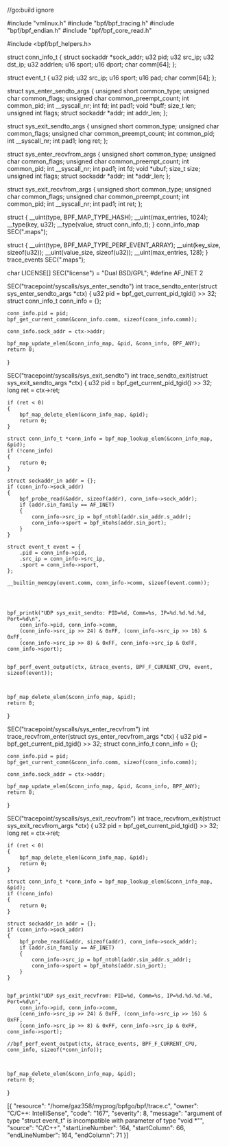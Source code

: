 //go:build ignore

#include "vmlinux.h"
#include "bpf/bpf_tracing.h"
#include "bpf/bpf_endian.h"
#include "bpf/bpf_core_read.h"

#include <bpf/bpf_helpers.h>

struct conn_info_t
{
    struct sockaddr *sock_addr;
    u32 pid;
    u32 src_ip;
    u32 dst_ip;
    u32 addrlen;
    u16 sport;
    u16 dport;
    char comm[64];
};

struct event_t {
    u32 pid;
    u32 src_ip;
    u16 sport;
    u16 pad;
    char comm[64];
};

struct sys_enter_sendto_args
{
    unsigned short common_type;
    unsigned char common_flags;
    unsigned char common_preempt_count;
    int common_pid;
    int __syscall_nr;
    int fd;
    int pad1;
    void *buff;
    size_t len;
    unsigned int flags;
    struct sockaddr *addr;
    int addr_len;
};

struct sys_exit_sendto_args
{
    unsigned short common_type;
    unsigned char common_flags;
    unsigned char common_preempt_count;
    int common_pid;
    int __syscall_nr;
    int pad1;
    long ret;
};

struct sys_enter_recvfrom_args {
    unsigned short common_type;
    unsigned char common_flags;
    unsigned char common_preempt_count;
    int common_pid;
    int __syscall_nr;
    int pad1;
    int fd;
    void *ubuf;
    size_t size;
    unsigned int flags;
    struct sockaddr *addr;
    int *addr_len;
};

struct sys_exit_recvfrom_args {
    unsigned short common_type;
    unsigned char common_flags;
    unsigned char common_preempt_count;
    int common_pid;
    int __syscall_nr;
    int pad1;
    int ret;
};

struct {
    __uint(type, BPF_MAP_TYPE_HASH);
    __uint(max_entries, 1024);
    __type(key, u32);
    __type(value, struct conn_info_t);
} conn_info_map SEC(".maps");




struct {
    __uint(type, BPF_MAP_TYPE_PERF_EVENT_ARRAY);
    __uint(key_size, sizeof(u32));
    __uint(value_size, sizeof(u32));
    __uint(max_entries, 128); 
} trace_events SEC(".maps");


char LICENSE[] SEC("license") = "Dual BSD/GPL";
#define AF_INET 2

SEC("tracepoint/syscalls/sys_enter_sendto")
int trace_sendto_enter(struct sys_enter_sendto_args *ctx)
{
    u32 pid = bpf_get_current_pid_tgid() >> 32;
    struct conn_info_t conn_info = {};

    conn_info.pid = pid;
    bpf_get_current_comm(&conn_info.comm, sizeof(conn_info.comm));

    conn_info.sock_addr = ctx->addr;

    bpf_map_update_elem(&conn_info_map, &pid, &conn_info, BPF_ANY);
    return 0;
}

SEC("tracepoint/syscalls/sys_exit_sendto")
int trace_sendto_exit(struct sys_exit_sendto_args *ctx)
{
    u32 pid = bpf_get_current_pid_tgid() >> 32;
    long ret = ctx->ret;

    if (ret < 0)
    {
        bpf_map_delete_elem(&conn_info_map, &pid);
        return 0;
    }

    struct conn_info_t *conn_info = bpf_map_lookup_elem(&conn_info_map, &pid);
    if (!conn_info)
    {
        return 0;
    }

    struct sockaddr_in addr = {};
    if (conn_info->sock_addr)
    {
        bpf_probe_read(&addr, sizeof(addr), conn_info->sock_addr);
        if (addr.sin_family == AF_INET)
        {
            conn_info->src_ip = bpf_ntohl(addr.sin_addr.s_addr);
            conn_info->sport = bpf_ntohs(addr.sin_port);
        }
    }

    struct event_t event = {
        .pid = conn_info->pid,
        .src_ip = conn_info->src_ip,
        .sport = conn_info->sport,
    };

    __builtin_memcpy(event.comm, conn_info->comm, sizeof(event.comm));




    bpf_printk("UDP sys_exit_sendto: PID=%d, Comm=%s, IP=%d.%d.%d.%d, Port=%d\n",
        conn_info->pid, conn_info->comm,
        (conn_info->src_ip >> 24) & 0xFF, (conn_info->src_ip >> 16) & 0xFF,
        (conn_info->src_ip >> 8) & 0xFF, conn_info->src_ip & 0xFF, conn_info->sport);


    bpf_perf_event_output(ctx, &trace_events, BPF_F_CURRENT_CPU, event, sizeof(event));



    bpf_map_delete_elem(&conn_info_map, &pid);
    return 0;
}

SEC("tracepoint/syscalls/sys_enter_recvfrom")
int trace_recvfrom_enter(struct sys_enter_recvfrom_args *ctx)
{
    u32 pid = bpf_get_current_pid_tgid() >> 32;
    struct conn_info_t conn_info = {};

    conn_info.pid = pid;
    bpf_get_current_comm(&conn_info.comm, sizeof(conn_info.comm));

    conn_info.sock_addr = ctx->addr;

    bpf_map_update_elem(&conn_info_map, &pid, &conn_info, BPF_ANY);
    return 0;
}

SEC("tracepoint/syscalls/sys_exit_recvfrom")
int trace_recvfrom_exit(struct sys_exit_recvfrom_args *ctx)
{
    u32 pid = bpf_get_current_pid_tgid() >> 32;
    long ret = ctx->ret;

    if (ret < 0)
    {
        bpf_map_delete_elem(&conn_info_map, &pid);
        return 0;
    }

    struct conn_info_t *conn_info = bpf_map_lookup_elem(&conn_info_map, &pid);
    if (!conn_info)
    {
        return 0;
    }

    struct sockaddr_in addr = {};
    if (conn_info->sock_addr)
    {
        bpf_probe_read(&addr, sizeof(addr), conn_info->sock_addr);
        if (addr.sin_family == AF_INET)
        {
            conn_info->src_ip = bpf_ntohl(addr.sin_addr.s_addr);
            conn_info->sport = bpf_ntohs(addr.sin_port);
        }
    }


    bpf_printk("UDP sys_exit_recvfrom: PID=%d, Comm=%s, IP=%d.%d.%d.%d, Port=%d\n",
        conn_info->pid, conn_info->comm,
        (conn_info->src_ip >> 24) & 0xFF, (conn_info->src_ip >> 16) & 0xFF,
        (conn_info->src_ip >> 8) & 0xFF, conn_info->src_ip & 0xFF, conn_info->sport);

    //bpf_perf_event_output(ctx, &trace_events, BPF_F_CURRENT_CPU, conn_info, sizeof(*conn_info));



    bpf_map_delete_elem(&conn_info_map, &pid);
    return 0;
}


[{
	"resource": "/home/gaz358/myprog/bpfgo/bpf/trace.c",
	"owner": "C/C++: IntelliSense",
	"code": "167",
	"severity": 8,
	"message": "argument of type \"struct event_t\" is incompatible with parameter of type \"void *\"",
	"source": "C/C++",
	"startLineNumber": 164,
	"startColumn": 66,
	"endLineNumber": 164,
	"endColumn": 71
}]
